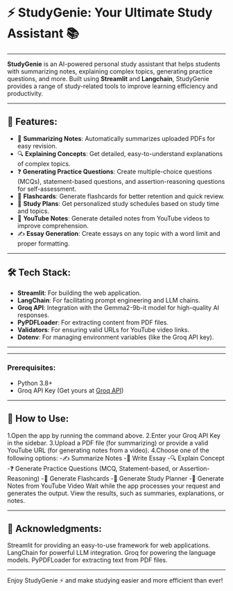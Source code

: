 # ⚡️ StudyGenie: Your Ultimate Study Assistant 📚

-----
**StudyGenie** is an AI-powered personal study assistant that helps students with summarizing notes, explaining complex topics, generating practice questions, and more. Built using **Streamlit** and **Langchain**, StudyGenie provides a range of study-related tools to improve learning efficiency and productivity.

-----

## 🚀 Features:
- 📄 **Summarizing Notes**: Automatically summarizes uploaded PDFs for easy revision.  
- 🔍 **Explaining Concepts**: Get detailed, easy-to-understand explanations of complex topics.  
- ❓ **Generating Practice Questions**: Create multiple-choice questions (MCQs), statement-based questions, and assertion-reasoning questions for self-assessment.  
- 🎴 **Flashcards**: Generate flashcards for better retention and quick review.  
- 📅 **Study Plans**: Get personalized study schedules based on study time and topics.  
- 🎥 **YouTube Notes**: Generate detailed notes from YouTube videos to improve comprehension.  
- ✍️ **Essay Generation**: Create essays on any topic with a word limit and proper formatting.  

-----

## 🛠️ Tech Stack:
- **Streamlit**: For building the web application.  
- **LangChain**: For facilitating prompt engineering and LLM chains.  
- **Groq API**: Integration with the Gemma2-9b-it model for high-quality AI responses.  
- **PyPDFLoader**: For extracting content from PDF files.  
- **Validators**: For ensuring valid URLs for YouTube video links.  
- **Dotenv**: For managing environment variables (like the Groq API key).  

-----

-----
### Prerequisites:
- Python 3.8+
- Groq API Key (Get yours at [Groq API](https://groq.com/))


-----
  
## 🎥 How to Use:
1.Open the app by running the command above.
2.Enter your Groq API Key in the sidebar.
3.Upload a PDF file (for summarizing) or provide a valid YouTube URL (for generating notes from a video).
4.Choose one of the following options:
-✍️ Summarize Notes
-📝 Write Essay
-🔍 Explain Concept
-❓ Generate Practice Questions (MCQ, Statement-based, or Assertion-Reasoning)
-🎴 Generate Flashcards
-📅 Generate Study Planner
-🎥 Generate Notes from YouTube Video
Wait while the app processes your request and generates the output.
View the results, such as summaries, explanations, or notes.

-----
## 🌟 Acknowledgments:
Streamlit for providing an easy-to-use framework for web applications.
LangChain for powerful LLM integration.
Groq for powering the language models.
PyPDFLoader for extracting text from PDF files.

-----

Enjoy StudyGenie ⚡️ and make studying easier and more efficient than ever!

